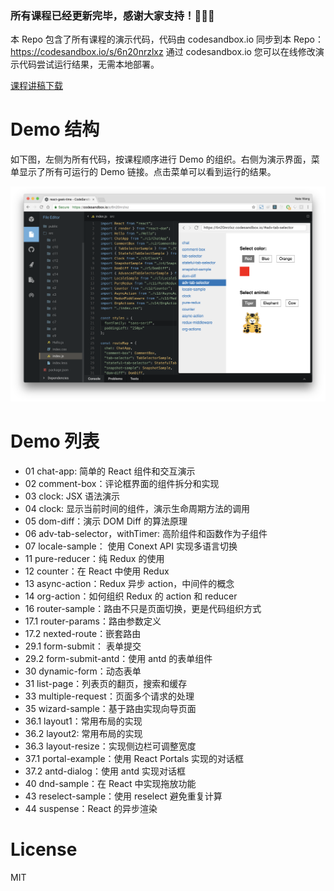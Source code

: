 ### 所有课程已经更新完毕，感谢大家支持！🎉🎉🎉
本 Repo 包含了所有课程的演示代码，代码由 codesandbox.io 同步到本 Repo：https://codesandbox.io/s/6n20nrzlxz
通过 codesandbox.io 您可以在线修改演示代码尝试运行结果，无需本地部署。

[课程讲稿下载](https://github.com/supnate/react-geek-time/raw/master/GeekTime-React-Course.pdf)

# Demo 结构
如下图，左侧为所有代码，按课程顺序进行 Demo 的组织。右侧为演示界面，菜单显示了所有可运行的 Demo 链接。点击菜单可以看到运行的结果。

<img src="/demo.png?raw=true" /> 

# Demo 列表
* 01 chat-app: 简单的 React 组件和交互演示
* 02 comment-box：评论框界面的组件拆分和实现
* 03 clock: JSX 语法演示
* 04 clock: 显示当前时间的组件，演示生命周期方法的调用
* 05 dom-diff：演示 DOM Diff 的算法原理
* 06 adv-tab-selector，withTimer: 高阶组件和函数作为子组件
* 07 locale-sample： 使用 Conext API 实现多语言切换
* 11 pure-reducer：纯 Redux 的使用
* 12 counter：在 React 中使用 Redux
* 13 async-action：Redux 异步 action，中间件的概念
* 14 org-action：如何组织 Redux 的 action 和 reducer
* 16 router-sample：路由不只是页面切换，更是代码组织方式
* 17.1 router-params：路由参数定义
* 17.2 nexted-route：嵌套路由
* 29.1 form-submit： 表单提交
* 29.2 form-submit-antd：使用 antd 的表单组件
* 30 dynamic-form：动态表单
* 31 list-page：列表页的翻页，搜索和缓存
* 33 multiple-request：页面多个请求的处理
* 35 wizard-sample：基于路由实现向导页面
* 36.1 layout1：常用布局的实现
* 36.2 layout2: 常用布局的实现
* 36.3 layout-resize：实现侧边栏可调整宽度
* 37.1 portal-example：使用 React Portals 实现的对话框
* 37.2 antd-dialog：使用 antd 实现对话框
* 40 dnd-sample：在 React 中实现拖放功能
* 43 reselect-sample：使用 reselect 避免重复计算
* 44 suspense：React 的异步渲染


# License
MIT
